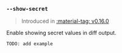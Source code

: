 ### `--show-secret`

> Introduced in [:material-tag: v0.16.0](https://github.com/helmwave/helmwave/releases/tag/v0.16.0)
 

Enable showing secret values in diff output.

```shell
TODO: add example
```
